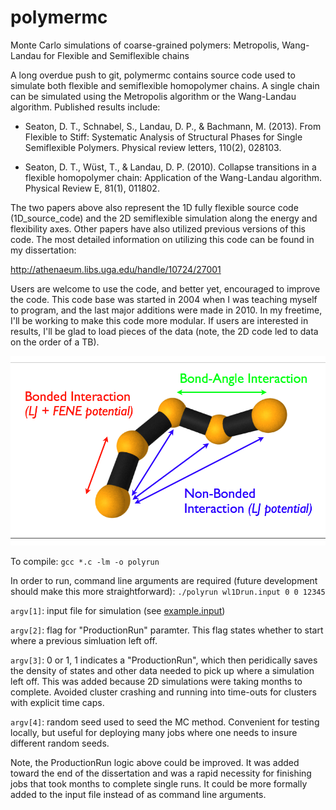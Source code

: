 polymermc
=========

Monte Carlo simulations of coarse-grained polymers: Metropolis, Wang-Landau for Flexible and Semiflexible chains

A long overdue push to git, polymermc contains source code used to simulate both flexible and semiflexible homopolymer chains. A single chain can be simulated using the Metropolis algorithm or the Wang-Landau algorithm. Published results include:

* Seaton, D. T., Schnabel, S., Landau, D. P., & Bachmann, M. (2013). From Flexible to Stiff: Systematic Analysis of Structural Phases for Single Semiflexible Polymers. Physical review letters, 110(2), 028103.

* Seaton, D. T., Wüst, T., & Landau, D. P. (2010). Collapse transitions in a flexible homopolymer chain: Application of the Wang-Landau algorithm. Physical Review E, 81(1), 011802.

The two papers above also represent the 1D fully flexible source code (1D_source_code) and the 2D semiflexible simulation along the energy and flexibility axes. Other papers have also utilized previous versions of this code. The most detailed information on utilizing this code can be found in my dissertation:

http://athenaeum.libs.uga.edu/handle/10724/27001

Users are welcome to use the code, and better yet, encouraged to improve the code. This code base was started in 2004 when I was teaching myself to program, and the last major additions were made in 2010. In my freetime, I'll be working to make this code more modular. If users are interested in results, I'll be glad to load pieces of the data (note, the 2D code led to data on the order of a TB).

![Polymer Chain Interactions](https://github.com/dseaton/polymermc/blob/master/images/interactions.png)

To compile:
`gcc *.c -lm -o polyrun`

In order to run, command line arguments are required (future development should make this more straightforward):
`./polyrun wl1Drun.input 0 0 12345`

`argv[1]`: input file for simulation (see [example.input](https://github.com/dseaton/polymermc/blob/master/1D_source_code/example.input))

`argv[2]`: flag for "ProductionRun" paramter. This flag states whether to start where a previous simluation left off.

`argv[3]`: 0 or 1, 1 indicates a "ProductionRun", which then peridically saves the density of states and other data needed to pick up where a simulation left off. This was added because 2D simulations were taking months to complete. Avoided cluster crashing and running into time-outs for clusters with explicit time caps.

`argv[4]`: random seed used to seed the MC method. Convenient for testing locally, but useful for deploying many jobs where one needs to insure different random seeds.


Note, the ProductionRun logic above could be improved. It was added toward the end of the dissertation and was a rapid necessity for finishing jobs that took months to complete single runs. It could be more formally added to the input file instead of as command line arguments.
